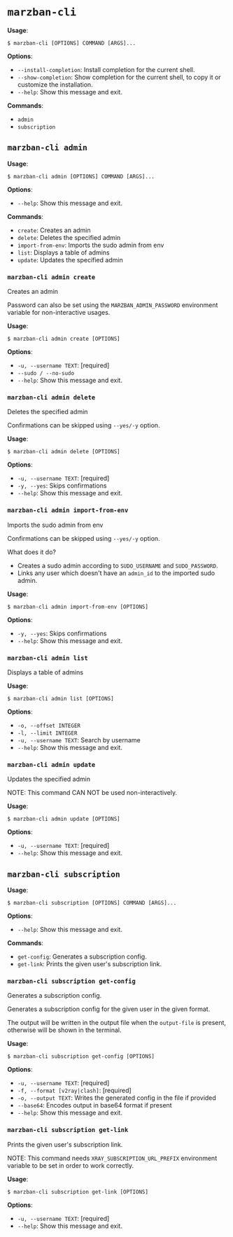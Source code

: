 # `marzban-cli`

**Usage**:

```console
$ marzban-cli [OPTIONS] COMMAND [ARGS]...
```

**Options**:

* `--install-completion`: Install completion for the current shell.
* `--show-completion`: Show completion for the current shell, to copy it or customize the installation.
* `--help`: Show this message and exit.

**Commands**:

* `admin`
* `subscription`

## `marzban-cli admin`

**Usage**:

```console
$ marzban-cli admin [OPTIONS] COMMAND [ARGS]...
```

**Options**:

* `--help`: Show this message and exit.

**Commands**:

* `create`: Creates an admin
* `delete`: Deletes the specified admin
* `import-from-env`: Imports the sudo admin from env
* `list`: Displays a table of admins
* `update`: Updates the specified admin

### `marzban-cli admin create`

Creates an admin

Password can also be set using the `MARZBAN_ADMIN_PASSWORD` environment variable for non-interactive usages.

**Usage**:

```console
$ marzban-cli admin create [OPTIONS]
```

**Options**:

* `-u, --username TEXT`: [required]
* `--sudo / --no-sudo`
* `--help`: Show this message and exit.

### `marzban-cli admin delete`

Deletes the specified admin

Confirmations can be skipped using `--yes/-y` option.

**Usage**:

```console
$ marzban-cli admin delete [OPTIONS]
```

**Options**:

* `-u, --username TEXT`: [required]
* `-y, --yes`: Skips confirmations
* `--help`: Show this message and exit.

### `marzban-cli admin import-from-env`

Imports the sudo admin from env

Confirmations can be skipped using `--yes/-y` option.

What does it do?
  - Creates a sudo admin according to `SUDO_USERNAME` and `SUDO_PASSWORD`.
  - Links any user which doesn't have an `admin_id` to the imported sudo admin.

**Usage**:

```console
$ marzban-cli admin import-from-env [OPTIONS]
```

**Options**:

* `-y, --yes`: Skips confirmations
* `--help`: Show this message and exit.

### `marzban-cli admin list`

Displays a table of admins

**Usage**:

```console
$ marzban-cli admin list [OPTIONS]
```

**Options**:

* `-o, --offset INTEGER`
* `-l, --limit INTEGER`
* `-u, --username TEXT`: Search by username
* `--help`: Show this message and exit.

### `marzban-cli admin update`

Updates the specified admin

NOTE: This command CAN NOT be used non-interactively.

**Usage**:

```console
$ marzban-cli admin update [OPTIONS]
```

**Options**:

* `-u, --username TEXT`: [required]
* `--help`: Show this message and exit.

## `marzban-cli subscription`

**Usage**:

```console
$ marzban-cli subscription [OPTIONS] COMMAND [ARGS]...
```

**Options**:

* `--help`: Show this message and exit.

**Commands**:

* `get-config`: Generates a subscription config.
* `get-link`: Prints the given user's subscription link.

### `marzban-cli subscription get-config`

Generates a subscription config.

Generates a subscription config for the given user in the given format.

The output will be written in the output file when the `output-file` is present,
  otherwise will be shown in the terminal.

**Usage**:

```console
$ marzban-cli subscription get-config [OPTIONS]
```

**Options**:

* `-u, --username TEXT`: [required]
* `-f, --format [v2ray|clash]`: [required]
* `-o, --output TEXT`: Writes the generated config in the file if provided
* `--base64`: Encodes output in base64 format if present
* `--help`: Show this message and exit.

### `marzban-cli subscription get-link`

Prints the given user's subscription link.

NOTE: This command needs `XRAY_SUBSCRIPTION_URL_PREFIX` environment variable to be set
  in order to work correctly.

**Usage**:

```console
$ marzban-cli subscription get-link [OPTIONS]
```

**Options**:

* `-u, --username TEXT`: [required]
* `--help`: Show this message and exit.
